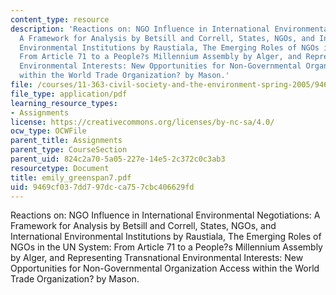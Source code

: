 ```yaml
---
content_type: resource
description: 'Reactions on: NGO Influence in International Environmental Negotiations:
  A Framework for Analysis by Betsill and Correll, States, NGOs, and International
  Environmental Institutions by Raustiala, The Emerging Roles of NGOs in the UN System:
  From Article 71 to a People?s Millennium Assembly by Alger, and Representing Transnational
  Environmental Interests: New Opportunities for Non-Governmental Organization Access
  within the World Trade Organization? by Mason.'
file: /courses/11-363-civil-society-and-the-environment-spring-2005/9469cf037dd797dcca757cbc406629fd_emily_greenspan7.pdf
file_type: application/pdf
learning_resource_types:
- Assignments
license: https://creativecommons.org/licenses/by-nc-sa/4.0/
ocw_type: OCWFile
parent_title: Assignments
parent_type: CourseSection
parent_uid: 824c2a70-5a05-227e-14e5-2c372c0c3ab3
resourcetype: Document
title: emily_greenspan7.pdf
uid: 9469cf03-7dd7-97dc-ca75-7cbc406629fd
---
```

Reactions on: NGO Influence in International Environmental Negotiations: A Framework for Analysis by Betsill and Correll, States, NGOs, and International Environmental Institutions by Raustiala, The Emerging Roles of NGOs in the UN System: From Article 71 to a People?s Millennium Assembly by Alger, and Representing Transnational Environmental Interests: New Opportunities for Non-Governmental Organization Access within the World Trade Organization? by Mason.